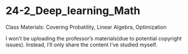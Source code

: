 # 24-2_Deep_learning_Math

Class Materials:
Covering Probatility, Linear Algebra, Optimization

I won’t be uploading the professor’s materials(due to potential copyright issues). Instead, I’ll only share the content I’ve studied myself.
